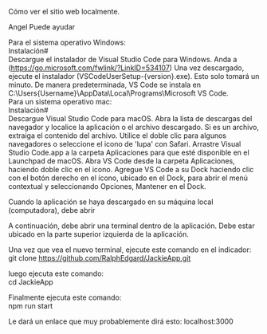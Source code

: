 Cómo ver el sitio web localmente. <br />

Angel Puede ayudar <br />

Para el sistema operativo Windows:<br />
Instalación#<br />
Descargue el instalador de Visual Studio Code para Windows. Anda a (https://go.microsoft.com/fwlink/?LinkID=534107)
Una vez descargado, ejecute el instalador (VSCodeUserSetup-{version}.exe). Esto solo tomará un minuto.
De manera predeterminada, VS Code se instala en C:\Users\{Username}\AppData\Local\Programs\Microsoft VS Code.
<br />
Para un sistema operativo mac: <br />
Instalación#<br />
Descargue Visual Studio Code para macOS.
Abra la lista de descargas del navegador y localice la aplicación o el archivo descargado.
Si es un archivo, extraiga el contenido del archivo. Utilice el doble clic para algunos navegadores o seleccione el icono de 'lupa' con Safari.
Arrastre Visual Studio Code.app a la carpeta Aplicaciones para que esté disponible en el Launchpad de macOS.
Abra VS Code desde la carpeta Aplicaciones, haciendo doble clic en el icono.
Agregue VS Code a su Dock haciendo clic con el botón derecho en el ícono, ubicado en el Dock, para abrir el menú contextual y seleccionando Opciones, Mantener en el Dock.
<br />

Cuando la aplicación se haya descargado en su máquina local (computadora), debe abrir <br />

A continuación, debe abrir una terminal dentro de la aplicación. Debe estar ubicado en la parte superior izquierda de la aplicación. <br />

Una vez que vea el nuevo terminal, ejecute este comando en el indicador: <br />
git clone https://github.com/RalphEdgard/JackieApp.git

luego ejecuta este comando: <br />
cd JackieApp

Finalmente ejecuta este comando: <br />
npm run start 

Le dará un enlace que muy probablemente dirá esto:
localhost:3000



